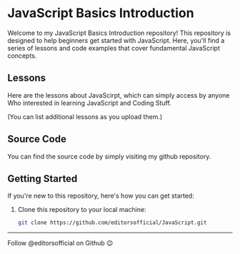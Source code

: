 # JavaScript Basics Introduction

Welcome to my JavaScript Basics Introduction repository! This repository is designed to help beginners get started with JavaScript. Here, you'll find a series of lessons and code examples that cover fundamental JavaScript concepts.

## Lessons
Here are the lessons about JavaScirpt, which can simply access by anyone Who interested in learning JavaScript and Coding Stuff.

(You can list additional lessons as you upload them.)

## Source Code

You can find the source code by simply visiting my github repository.

## Getting Started

If you're new to this repository, here's how you can get started:

1. Clone this repository to your local machine:

   ```bash
   git clone https://github.com/editorsofficial/JavaScript.git

______________________________________________________________________________________________________________________________________________________________________________________________________________________________________________
Follow @editorsofficial on Github 😉
